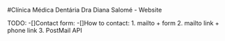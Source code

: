 #Clínica Médica Dentária Dra Diana Salomé - Website

TODO:
-[]Contact form:
-[]How to contact: 1. mailto + form 2. mailto link + phone link 3. PostMail API
